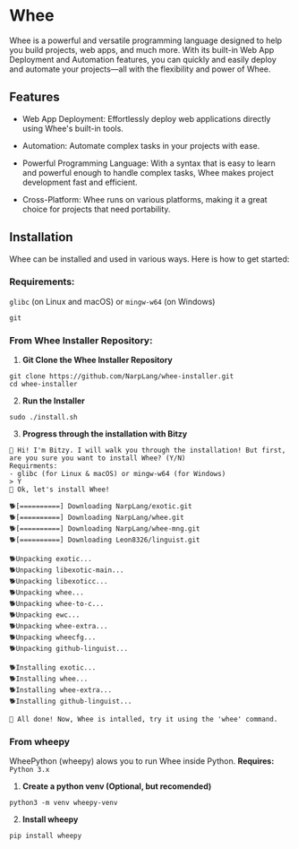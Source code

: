 # Whee
Whee is a powerful and versatile programming language designed to help you build projects, web apps, and much more. With its built-in Web App Deployment and Automation features, you can quickly and easily deploy and automate your projects—all with the flexibility and power of Whee.
## Features
- Web App Deployment: Effortlessly deploy web applications directly using Whee's built-in tools.

- Automation: Automate complex tasks in your projects with ease.

- Powerful Programming Language: With a syntax that is easy to learn and powerful enough to handle complex tasks, Whee makes project development fast and efficient.

- Cross-Platform: Whee runs on various platforms, making it a great choice for projects that need portability.
## Installation

Whee can be installed and used in various ways. Here is how to get started:

### Requirements:

```glibc``` (on Linux and macOS) or ```mingw-w64``` (on Windows)
    
```git```

### From Whee Installer Repository:
1. **Git Clone the Whee Installer Repository**
```
git clone https://github.com/NarpLang/whee-installer.git
cd whee-installer
```
2. **Run the Installer**
```
sudo ./install.sh
```
3. **Progress through the installation with Bitzy**
```
🐶 Hi! I'm Bitzy. I will walk you through the installation! But first, are you sure you want to install Whee? (Y/N)
Requirments:
- glibc (for Linux & macOS) or mingw-w64 (for Windows)
> Y
🐶 Ok, let's install Whee!

🐕[==========] Downloading NarpLang/exotic.git
🐕[==========] Downloading NarpLang/whee.git
🐕[==========] Downloading NarpLang/whee-mng.git
🐕[==========] Downloading Leon8326/linguist.git

🐕Unpacking exotic...
🐕Unpacking libexotic-main...
🐕Unpacking libexoticc...
🐕Unpacking whee...
🐕Unpacking whee-to-c...
🐕Unpacking ewc...
🐕Unpacking whee-extra...
🐕Unpacking wheecfg...
🐕Unpacking github-linguist...

🐕Installing exotic...
🐕Installing whee...
🐕Installing whee-extra...
🐕Installing github-linguist...

🐶 All done! Now, Whee is intalled, try it using the 'whee' command.
```
### From wheepy
WheePython (wheepy) alows you to run Whee inside Python.
**Requires:**
```Python 3.x```
1. **Create a python venv (Optional, but recomended)**
```
python3 -m venv wheepy-venv
```
2. **Install wheepy**
```
pip install wheepy
```
